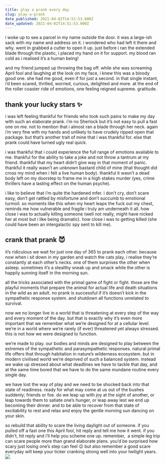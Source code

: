 ```yaml
---
title: play a prank every day
slug: play-a-prank
date_published: 2021-04-02T14:51:53.000Z
date_updated: 2021-04-02T14:51:53.000Z
---
```


i woke up to see a parcel in my name outside the door. it was a large-ish sack with my name and address on it. i wondered who had left it there and why. went in grabbed a cutter to open it up. just before i ran the extended blade through the plastic, i placed my hand on it for support. my blood ran cold as i realised it’s a human being!

and my friend jumped up throwing the bag off. while she was screaming April fool and laughing at the look on my face, i knew this was a bloody good one. she had me good, even if for just a second. in that single instant, i’d been scared, thrilled, worried, curious, delighted and more. at the end of the roller coaster ride of emotions, one feeling reigned supreme. gratitude.

## thank your lucky stars ✨

i was left feeling thankful for friends who took such pains to make my day with such an elaborate prank. i’m no Sherlock but it’s not easy to pull a fast one on me. not to mention that i almost ran a blade through her neck. again i’m very fine with my hands and unlikely to have crudely ripped open that package. but that’s another trait of mine that i was thankful for. else that prank could have turned ugly real quick.

i was thankful that i could experience the full range of emotions available to me. thankful for the ability to take a joke and not throw a tantrum at my friend. thankful that my heart didn’t give way in that moment of panic. thankful it really wasn’t an unknown bastard child of mine (that thought did cross my mind when i felt a live human body). thankful it wasn’t a dead body left on my doorstep to frame me in a high stakes murder (yes, crime thrillers have a lasting effect on the human psyche).

i like to believe that i’m quite the hardened mfer. i don’t cry, don’t scare easy, don’t get rattled by misfortune and don’t succumb to emotional turmoil. so moments like this when my heart leaps the fuck out my chest, reminds me how vulnerable and fragile i truly am underneath it all. how close i was to actually killing someone (well not really, might have nicked her at most but i like being dramatic). how close i was to getting killed (she could have been an intergalactic spy sent to kill me).

## crank that prank 😈

it’s ridiculous we wait for just one day of 365 to prank each other. because now when i sit down in my garden and watch the cats play, i realise they’re constantly at each other’s necks. one of them surprises the other when asleep. sometimes it’s a stealthy sneak up and smack while the other is happily sunning itself in the morning sun.

all the tricks associated with the primal game of fight or fight. those are the playful moments that prepare the animal for actual life and death situations in the wild as an adult. no prank is successful if it’s doesn’t kick in the sympathetic response system. and shutdown all functions unrelated to survival.

now we no longer live in a world that is threatening at every step of the way and every moment of the day. but that is exactly why it’s even more important that we remember what we’re designed for at a cellular level. we’re in a world where we’re rarely (if ever) threatened yet always stressed. this is not how we were designed to function.

we’re made to play. our bodies and minds are designed to play between the extremes of the sympathetic and parasympathetic responses. natural primal life offers that through habitation in nature’s wilderness ecosystem. but in modern civilised world we’re deprived of such a balanced system. instead we wake up stressed about what deadlines we have to tackle that day, and at the same time bored that we have to do the same mundane routine every single day.

we have lost the way of play and we need to be shocked back into that state of readiness. ready for what may come at us out of the bushes suddenly; friends or foe. do we leap up with joy at the sight of another, or leap towards them to satiate one’s hunger, or leap away lest we end up becoming their dinner. and to be able to recover from that state of excitability to rest and relax and enjoy the gentle morning sun dancing on your skin.

so rebuild that ability to scare the living daylight out of someone. if you pulled off a fast one this April fool, hit reply and tell me how it went. if you didn’t, hit reply and i’ll help you scheme one up. remember,  a simple leg trip can scare people more than grand elaborate plans. you’d be surprised how scary just losing one’s step can feel 😉 but also remember a good scare everyday will keep your ticker cranking strong well into your twilight years.
![](https://images.unsplash.com/photo-1489924435174-c1dc188339c9?crop=entropy&amp;cs=tinysrgb&amp;fit=max&amp;fm=jpg&amp;ixid=MnwxNDIyNzR8MHwxfHNlYXJjaHwxNHx8ZmFsbGluZ3xlbnwwfHx8fDE2MTczMjI1MTY&amp;ixlib=rb-1.2.1&amp;q=80&amp;w=1080)
